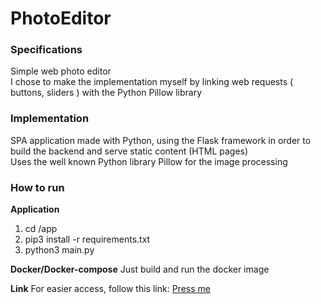 # PhotoEditor

### Specifications  
Simple web photo editor  
I chose to make the implementation myself by linking web requests ( buttons, sliders ) with the Python Pillow library    


### Implementation  
SPA application made with Python, using the Flask framework in order to build the backend and serve static content (HTML pages)  
Uses the well known Python library Pillow for the image processing  

### How to run

**Application**
1. cd /app
2. pip3 install -r requirements.txt
3. python3 main.py


**Docker/Docker-compose**
Just build and run the docker image


**Link**
For easier access, follow this link: [Press me](http://web-photo-editor.herokuapp.com/)  
